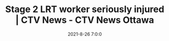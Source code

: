 ---
"title": "Stage 2 LRT worker seriously injured | CTV News - CTV News Ottawa"
"date": "2021-8-26 7:0:0"
"feed_name": "GOOGLENEWSCONSTRUCTION"
"feed_website": "https://news.google.com/search?q=construction%2Bincident&hl=en-US&gl=US&ceid=US:en"
"feed_rss": "https://news.google.com/rss/search?q=construction%2Bincident&hl=en-US&gl=US&ceid=US:en"
"link": "https://ottawa.ctvnews.ca/stage-2-lrt-worker-seriously-injured-1.5562402"
"file": "_posts/2021-1-1-01ce2fd3f9a06e4acd5f3cc29e24064e673a0fc5.md"
"accident": "0"
"drilling": "0"
---